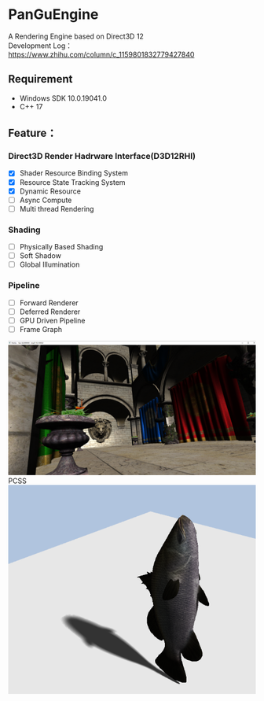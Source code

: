 # PanGuEngine
A Rendering Engine based on Direct3D 12 <br>
Development Log：https://www.zhihu.com/column/c_1159801832779427840
## Requirement
- Windows SDK 10.0.19041.0
- C++ 17
## Feature：<br>

### Direct3D Render Hadrware Interface(D3D12RHI)
- [x] Shader Resource Binding System<br>
- [x] Resource State Tracking System<br>
- [x] Dynamic Resource
- [ ] Async Compute
- [ ] Multi thread Rendering<br>

### Shading
- [ ] Physically Based Shading<br>
- [ ] Soft Shadow<br>
- [ ] Global Illumination

### Pipeline
- [ ] Forward Renderer<br>
- [ ] Deferred Renderer<br>
- [ ] GPU Driven Pipeline<br>
- [ ] Frame Graph<br>

![image](screenshot0.png)
PCSS<br>
![image](PCSS.png)

